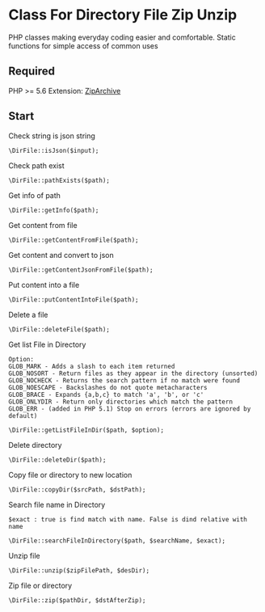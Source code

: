 # Class For Directory File Zip Unzip
PHP classes making everyday coding easier and comfortable. Static functions for simple access of common uses

## Required
PHP >= 5.6
Extension: [ZipArchive](https://www.php.net/manual/en/class.ziparchive.php)

## Start
Check string is json string
```
\DirFile::isJson($input);
```
Check path exist
```
\DirFile::pathExists($path);
```
Get info of path
```
\DirFile::getInfo($path);
```
Get content from file
```
\DirFile::getContentFromFile($path);
```
Get content and convert to json
```
\DirFile::getContentJsonFromFile($path);
```
Put content into a file
```
\DirFile::putContentIntoFile($path);
```
Delete a file
```
\DirFile::deleteFile($path);
```
Get list File in Directory
```
Option:
GLOB_MARK - Adds a slash to each item returned
GLOB_NOSORT - Return files as they appear in the directory (unsorted)
GLOB_NOCHECK - Returns the search pattern if no match were found
GLOB_NOESCAPE - Backslashes do not quote metacharacters
GLOB_BRACE - Expands {a,b,c} to match 'a', 'b', or 'c'
GLOB_ONLYDIR - Return only directories which match the pattern
GLOB_ERR - (added in PHP 5.1) Stop on errors (errors are ignored by default)

\DirFile::getListFileInDir($path, $option);
```
Delete directory
```
\DirFile::deleteDir($path);
```
Copy file or directory to new location
```
\DirFile::copyDir($srcPath, $dstPath);
```
Search file name in Directory
```
$exact : true is find match with name. False is dind relative with name

\DirFile::searchFileInDirectory($path, $searchName, $exact);
```
Unzip file
```
\DirFile::unzip($zipFilePath, $desDir);
```
Zip file or directory
```
\DirFile::zip($pathDir, $dstAfterZip);
```
